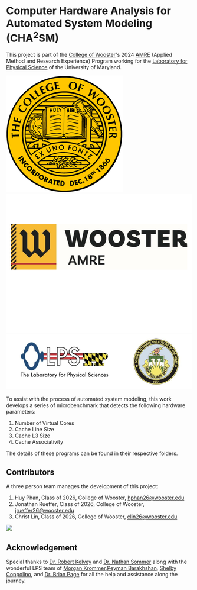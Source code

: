 # Computer Hardware Analysis for Automated System Modeling (CHA<sup>2</sup>SM)

This project is part of the <span style="color:yellow;">[College of Wooster](https://wooster.edu/)</span>'s 2024 <span style="color:black;">[AMRE](https://inside.wooster.edu/amre/)</span> (Applied Method and Research Experience) Program working for the <span style="color:blue;">[Laboratory for Physical Science](https://www.lps.umd.edu/)</span> of the University of Maryland. 

![College of Wooster Logo](README_images/College_of_Wooster.png)
![AMRE Logo](README_images/Wooster_AMRE.png)
![Laboratory for Physical Science Logo](README_images/Laboratory_for_Physical_Science.jpg)

To assist with the process of automated system modeling, this work develops a series of microbenchmark that detects the following hardware parameters:

1. Number of Virtual Cores
2. Cache Line Size
3. Cache L3 Size
4. Cache Associativity

The details of these programs can be found in their respective folders. 

## Contributors

A three person team manages the development of this project:

1. Huy Phan, Class of 2026, College of Wooster, hphan26@wooster.edu
2. Jonathan Rueffer, Class of 2026, College of Wooster, jrueffer26@wooster.edu
3. Christ Lin, Class of 2026, College of Wooster, clin26@wooster.edu

<a href="https://github.com/AMRE-LPS/AMRE-2024-LPS/graphs/contributors">
  <img src="https://contrib.rocks/image?repo=AMRE-LPS/AMRE-2024-LPS" />
</a>

## Acknowledgement

Special thanks to <span>[Dr. Robert Kelvey](https://www.linkedin.com/in/robert-kelvey-5645a9172/)</span> and <span>[Dr. Nathan Sommer](https://www.linkedin.com/in/nathan-sommer-a61980110/)</span> along with the wonderful LPS team of <span>[Morgan Krommer](https://www.linkedin.com/in/morgan-kromer-753961255/)</span>,<span>[Peyman Barakhshan](https://www.linkedin.com/in/dr-peyman-barakhshan-8b18b595/)</span>, <span>[Shelby Coppolino](https://www.linkedin.com/in/shelby-coppolino-31003011b/</span>), and <span>[Dr. Brian Page](https://www.linkedin.com/in/brian-a-page/</span>) for all the help and assistance along the journey. 

